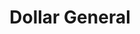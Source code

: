 ---
title: "Dollar General"
url: /springfield/dollar-general-south-6th-street-road/
shop: Kramladen
---